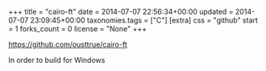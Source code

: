 +++
title = "cairo-ft"
date = 2014-07-07 22:56:34+00:00
updated = 2014-07-07 23:09:45+00:00
taxonomies.tags = ["C"]
[extra]
css = "github"
start = 1
forks_count = 0
license = "None"
+++

<https://github.com/ousttrue/cairo-ft>

In order to build for Windows

